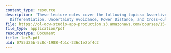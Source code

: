 ```yaml
---
content_type: resource
description: 'These lecture notes cover the following topics: Assertiveness, Gender
  Differentiation, Uncertainty Avoidance, Power Distance, and Cross-cultural Dialogue.'
file: https://ol-ocw-studio-app-production.s3.amazonaws.com/courses/15-996-cross-cultural-leadership-fall-2004/0755d75b5c8c19884b1c236c1e7bf4c2_lec3.pdf
file_type: application/pdf
resourcetype: Document
title: lec3.pdf
uid: 0755d75b-5c8c-1988-4b1c-236c1e7bf4c2
---
```

